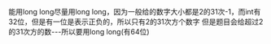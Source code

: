 能用long long尽量用long long，因为一般给的数字大小都是2的31次-1，而int有32位，但是有一位是表示正负的，所以只有2的31次方个数字 但是题目会给超过2的31次方的数---所以要用long long(有64位)